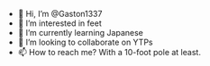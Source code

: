 - 👋 Hi, I’m @Gaston1337
- 👀 I’m interested in feet
- 🌱 I’m currently learning Japanese
- 💞️ I’m looking to collaborate on YTPs
- 📫 How to reach me? With a 10-foot pole at least.

<!---
Gaston1337/Gaston1337 is a ✨ special ✨ repository because its `README.md` (this file) appears on your GitHub profile.
You can click the Preview link to take a look at your changes.
--->
